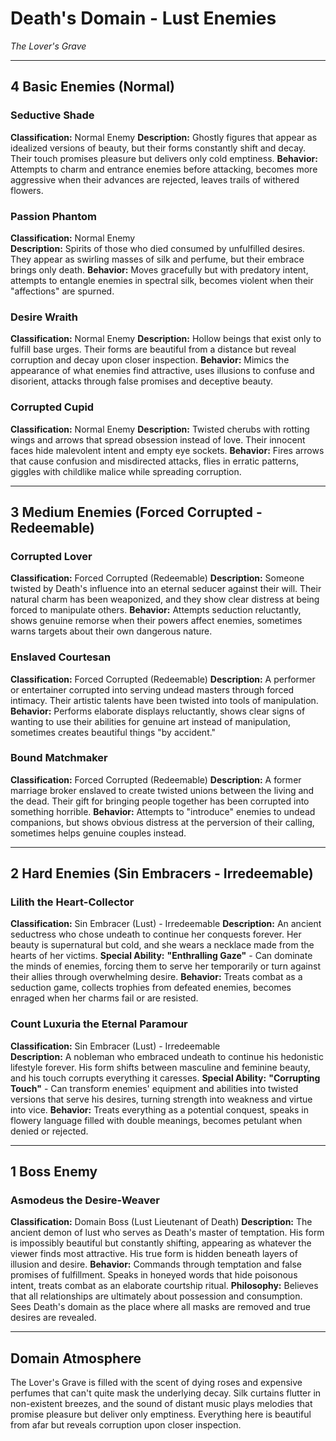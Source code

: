 # Death's Domain - Lust Enemies
*The Lover's Grave*

---

## **4 Basic Enemies (Normal)**

### **Seductive Shade**
**Classification:** Normal Enemy
**Description:** Ghostly figures that appear as idealized versions of beauty, but their forms constantly shift and decay. Their touch promises pleasure but delivers only cold emptiness.
**Behavior:** Attempts to charm and entrance enemies before attacking, becomes more aggressive when their advances are rejected, leaves trails of withered flowers.

### **Passion Phantom**
**Classification:** Normal Enemy  
**Description:** Spirits of those who died consumed by unfulfilled desires. They appear as swirling masses of silk and perfume, but their embrace brings only death.
**Behavior:** Moves gracefully but with predatory intent, attempts to entangle enemies in spectral silk, becomes violent when their "affections" are spurned.

### **Desire Wraith**
**Classification:** Normal Enemy
**Description:** Hollow beings that exist only to fulfill base urges. Their forms are beautiful from a distance but reveal corruption and decay upon closer inspection.
**Behavior:** Mimics the appearance of what enemies find attractive, uses illusions to confuse and disorient, attacks through false promises and deceptive beauty.

### **Corrupted Cupid**
**Classification:** Normal Enemy
**Description:** Twisted cherubs with rotting wings and arrows that spread obsession instead of love. Their innocent faces hide malevolent intent and empty eye sockets.
**Behavior:** Fires arrows that cause confusion and misdirected attacks, flies in erratic patterns, giggles with childlike malice while spreading corruption.

---

## **3 Medium Enemies (Forced Corrupted - Redeemable)**

### **Corrupted Lover**
**Classification:** Forced Corrupted (Redeemable)
**Description:** Someone twisted by Death's influence into an eternal seducer against their will. Their natural charm has been weaponized, and they show clear distress at being forced to manipulate others.
**Behavior:** Attempts seduction reluctantly, shows genuine remorse when their powers affect enemies, sometimes warns targets about their own dangerous nature.

### **Enslaved Courtesan**
**Classification:** Forced Corrupted (Redeemable)
**Description:** A performer or entertainer corrupted into serving undead masters through forced intimacy. Their artistic talents have been twisted into tools of manipulation.
**Behavior:** Performs elaborate displays reluctantly, shows clear signs of wanting to use their abilities for genuine art instead of manipulation, sometimes creates beautiful things "by accident."

### **Bound Matchmaker**
**Classification:** Forced Corrupted (Redeemable)
**Description:** A former marriage broker enslaved to create twisted unions between the living and the dead. Their gift for bringing people together has been corrupted into something horrible.
**Behavior:** Attempts to "introduce" enemies to undead companions, but shows obvious distress at the perversion of their calling, sometimes helps genuine couples instead.

---

## **2 Hard Enemies (Sin Embracers - Irredeemable)**

### **Lilith the Heart-Collector**
**Classification:** Sin Embracer (Lust) - Irredeemable
**Description:** An ancient seductress who chose undeath to continue her conquests forever. Her beauty is supernatural but cold, and she wears a necklace made from the hearts of her victims.
**Special Ability:** **"Enthralling Gaze"** - Can dominate the minds of enemies, forcing them to serve her temporarily or turn against their allies through overwhelming desire.
**Behavior:** Treats combat as a seduction game, collects trophies from defeated enemies, becomes enraged when her charms fail or are resisted.

### **Count Luxuria the Eternal Paramour**
**Classification:** Sin Embracer (Lust) - Irredeemable  
**Description:** A nobleman who embraced undeath to continue his hedonistic lifestyle forever. His form shifts between masculine and feminine beauty, and his touch corrupts everything it caresses.
**Special Ability:** **"Corrupting Touch"** - Can transform enemies' equipment and abilities into twisted versions that serve his desires, turning strength into weakness and virtue into vice.
**Behavior:** Treats everything as a potential conquest, speaks in flowery language filled with double meanings, becomes petulant when denied or rejected.

---

## **1 Boss Enemy**

### **Asmodeus the Desire-Weaver** 
**Classification:** Domain Boss (Lust Lieutenant of Death)
**Description:** The ancient demon of lust who serves as Death's master of temptation. His form is impossibly beautiful but constantly shifting, appearing as whatever the viewer finds most attractive. His true form is hidden beneath layers of illusion and desire.
**Behavior:** Commands through temptation and false promises of fulfillment. Speaks in honeyed words that hide poisonous intent, treats combat as an elaborate courtship ritual.
**Philosophy:** Believes that all relationships are ultimately about possession and consumption. Sees Death's domain as the place where all masks are removed and true desires are revealed.

---

## **Domain Atmosphere**
The Lover's Grave is filled with the scent of dying roses and expensive perfumes that can't quite mask the underlying decay. Silk curtains flutter in non-existent breezes, and the sound of distant music plays melodies that promise pleasure but deliver only emptiness. Everything here is beautiful from afar but reveals corruption upon closer inspection.